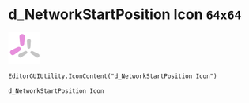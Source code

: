 # d_NetworkStartPosition Icon `64x64`
<img src="/img/d_NetworkStartPosition%20Icon.png" width=64 height=64>

``` CSharp
EditorGUIUtility.IconContent("d_NetworkStartPosition Icon")
```
```
d_NetworkStartPosition Icon
```
